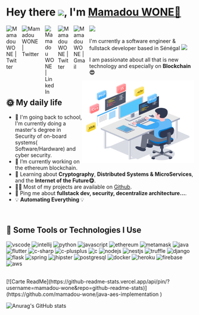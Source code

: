 # Hey there <img src="https://media.giphy.com/media/hvRJCLFzcasrR4ia7z/giphy.gif" width="25px">, I'm <a href="#">Mamadou WONE🙂 </a>

<a href="https://www.instagram.com/mamadu_wone/">
  <img align="left" style="margin-right:10px;" alt="Mamadou WONE | Twitter" width="32px" src="https://img.icons8.com/fluency/48/000000/instagram-new.png" />
</a>

<a href="https://twitter.com/mamadu_wone">
  <img align="left" style="margin-right:10px;" alt="Mamadou WONE | Twitter" width="52px" src="https://api.iconify.design/logos:twitter.svg" />
</a>

<a href="https://www.linkedin.com/in/mamadou-wone-590229178/">
  <img align="left" style="margin-right:10px;" alt="Mamadou WONE | LinkedIn" width="25px" src="https://api.iconify.design/logos:linkedin-icon.svg" />
</a> 

<a href="#">
  <img align="left" style="margin-right:10px;" alt="Mamadou WONE | Twitter" width="32px" src="https://api.iconify.design/logos:twitch.svg" />
</a>

<a href="mailto:mamadu.wone@gmail.com">
  <img align="left" style="margin-right:10px;" alt="Mamadou WONE | Gmail" width="32px" src="https://api.iconify.design/logos:google-gmail.svg" />
</a>

![](https://visitor-badge.glitch.me/badge?page_id=mamadou-wone.mamadou-wone)

<p>I'm currently a software engineer & fullstack developer based in Sénégal <img src="https://api.iconify.design/openmoji:flag-senegal.svg" width="20px"/>

<p>I am passionate about all that is new technology  and especially on <strong>Blockchain😍</strong></p>


<img align="right" alt="GIF" src="https://github.com/mamadou-wone/mamadou-wone/blob/main/tech.gif" width="300" height="220" />

<br />

## 🌞 My daily life

<ul>
    <li>🏫 I'm going back to school, I'm currently doing a master's degree in Security of on-board systems( Software/Hardware) and cyber security.</li>
    <li>🤯 I’m currently working on the ethereum blockchain.</li>
    <li>🤠  Learning about <strong>Cryptography</strong>, <strong>Distributed Systems & MicroServices</strong>, and the  <strong>Internet of the Future😋</strong>.</li>
    <li>👨‍💻 Most of my projects are available on <a href="https://github.com/mamadou-wone">Github</a>.</li>
    <li>💬 Ping me about <strong>fullstack dev, security, decentralize architecture...</strong>.</li>
    <li>💡 <strong>Automating Everything </strong>💡</li>
</ul>

 <br />

## 🚀 Some Tools or Technologies I Use

<p align="left">
    <img src="https://api.iconify.design/logos:visual-studio-code.svg" alt="vscode" width="25" height="25" />
    <img src="https://api.iconify.design/logos:intellij-idea.svg" alt="intellij" width="25" height="25" />
    <img src="https://api.iconify.design/logos:python.svg" alt="python" width="25" height="25" />
    <img src="https://api.iconify.design/logos:javascript.svg" alt="javascript" width="25" height="25" />
    <img src="https://api.iconify.design/logos:ethereum.svg" alt="ethereum" width="25" height="25" />
    <img src="https://api.iconify.design/logos:metamask-icon.svg" alt="metamask" width="25" height="25" />
    <img src="https://api.iconify.design/logos:java.svg" alt="java" width="25" height="25" />
    <img src="https://api.iconify.design/logos:flutter.svg" alt="flutter" width="25" height="25" />
    <img src="https://api.iconify.design/logos:c-sharp.svg" alt="c-sharp" width="25" height="25" />
    <img src="https://api.iconify.design/logos:c-plusplus.svg" alt="c-plusplus" width="25" height="25" />
    <img src="https://api.iconify.design/logos:c.svg" alt="c" width="25" height="25" />
    <img src="https://api.iconify.design/logos:nodejs-icon.svg" alt="nodejs" width="25" height="25" />
    <img src="https://api.iconify.design/logos:nestjs.svg" alt="nestjs" width="25" height="25" />
    <img src="https://api.iconify.design/logos:truffle.svg" alt="truffle" width="25" height="25" />
    <img src="https://api.iconify.design/logos:django-icon.svg" alt="django" width="25" height="25" />
    <img src="https://api.iconify.design/logos:flask.svg" alt="flask" width="25" height="25" />
    <img src="https://api.iconify.design/logos:spring-icon.svg" alt="spring" width="25" height="25" />
    <img src="https://api.iconify.design/logos:jhipster-icon.svg" alt="jhipster" width="25" height="25" />
    <img src="https://api.iconify.design/logos:postgresql.svg" alt="postgresql" width="25" height="25" />
    <img src="https://api.iconify.design/logos:docker-icon.svg" alt="docker" width="25" height="25" />
    <img src="https://api.iconify.design/logos:heroku-icon.svg" alt="heroku" width="25" height="25" />
    <img src="https://api.iconify.design/logos:firebase.svg" alt="firebase" width="25" height="25" />
    <img src="https://api.iconify.design/logos:aws.svg" alt="aws" width="25" height="25" />
</p>

<br />

<div>
</div>
[![Carte ReadMe](https://github-readme-stats.vercel.app/api/pin/?username=mamadou-wone&repo=github-readme-stats)](https://github.com/mamadou-wone/java-aes-implementation )

![Anurag's GitHub stats](https://github-readme-stats.vercel.app/api?username=mamadou-wone&show_icons=true&theme=radical)